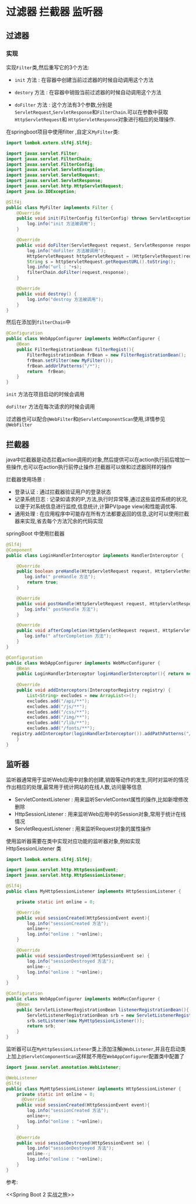 # 过滤器 拦截器 监听器

## 过滤器

### 实现

实现`Filter`类,然后重写它的3个方法:

* `init` 方法 : 在容器中创建当前过滤器的时候自动调用这个方法

* `destory` 方法 : 在容器中销毁当前过滤器的时候自动调用这个方法

* `doFilter` 方法 : 这个方法有3个参数,分别是 `ServletRequest`,`ServletResponse`和`FilterChain`.可以在参数中获取 `HttpServletRequest`和 `HttpServletResponse`对象进行相应的处理操作.

  

在springboot项目中使用filter ,自定义`MyFilter`类:

```java
import lombok.extern.slf4j.Slf4j;

import javax.servlet.Filter;
import javax.servlet.FilterChain;
import javax.servlet.FilterConfig;
import javax.servlet.ServletException;
import javax.servlet.ServletRequest;
import javax.servlet.ServletResponse;
import javax.servlet.http.HttpServletRequest;
import java.io.IOException;

@Slf4j
public class MyFilter implements Filter {
    @Override
    public void init(FilterConfig filterConfig) throws ServletException {
        log.info("init 方法被调用");
    }

    @Override
    public void doFilter(ServletRequest request, ServletResponse response, FilterChain filterChain) throws IOException, ServletException {
        log.info("doFilter 方法被调用");
        HttpServletRequest httpServletRequest = (HttpServletRequest)request;
        String s = httpServletRequest.getRequestURL().toString();
        log.info("url : "+s);
        filterChain.doFilter(request,response);
    }

    @Override
    public void destroy() {
        log.info("destroy 方法被调用");
    }
}
```

然后在添加到`filterChain`中

```java
@Configuration
public class WebAppConfigurer implements WebMvcConfigurer {
    @Bean
    public FilterRegistrationBean filterRegist(){
        FilterRegistrationBean frBean = new FilterRegistrationBean();
        frBean.setFilter(new MyFilter());
        frBean.addUrlPatterns("/*");
        return  frBean;
    }
}
```

`init` 方法在项目启动的时候会调用

`doFilter` 方法在每次请求的时候会调用

过滤器也可以配合`@WebFilter`和`@ServletComponentScan`使用,详情参见`@WebFilter`

## 拦截器

java中拦截器是动态拦截action调用的对象,然后提供可以在action执行前后增加一些操作,也可以在action执行前停止操作.拦截器可以做和过滤器同样的操作

拦截器使用场景 : 

* 登录认证 : 通过拦截器验证用户的登录状态
* 记录系统日志 : 记录如请求的IP,方法,执行时异常等,通过这些监控系统的状况,以便于对系统信息进行监控,信息统计,计算PV(page view)和性能调优等.
* 通用处理 : 在应用程序中可能存在所有方法都要返回的信息,这时可以使用拦截器来实现,省去每个方法冗余的代码实现



springBoot 中使用拦截器

```java
@Slf4j
@Component
public class LoginHandlerInterceptor implements HandlerInterceptor {

    @Override
    public boolean preHandle(HttpServletRequest request, HttpServletResponse response, Object handler) throws Exception {
       log.info(" preHandle 方法");
        return true;
    }

    @Override
    public void postHandle(HttpServletRequest request, HttpServletResponse response, Object handler, ModelAndView modelAndView) throws Exception {
       log.info(" postHandle 方法");
    }

    @Override
    public void afterCompletion(HttpServletRequest request, HttpServletResponse response, Object handler, Exception ex) throws Exception {
       log.info(" afterCompletion 方法");
    }
}
```

```java
@Configuration
public class WebAppConfigurer implements WebMvcConfigurer {
    @Bean
    public LoginHandlerInterceptor loginHandlerInterceptor(){ return new LoginHandlerInterceptor();}
    
    @Override
    public void addInterceptors(InterceptorRegistry registry) {
        List<String> excludes = new ArrayList<>();
        excludes.add("/api/**");
        excludes.add("/js/**");
        excludes.add("/css/**");
        excludes.add("/img/**");
        excludes.add("/lib/**");
        excludes.add("/fonts/**");
  registry.addInterceptor(loginHandlerInterceptor()).addPathPatterns("/**").excludePathPatterns(excludes);
    }
}
```



## 监听器

监听器通常用于监听Web应用中对象的创建,销毁等动作的发生,同时对监听的情况作出相应的处理,最常用于统计网站的在线人数,访问量等信息

* ServletContextListener : 用来监听ServletContext属性的操作,比如新增修改删除
* HttpSessionListener : 用来监听Web应用中的Session对象,常用于统计在线情况
* ServletRequestListener : 用来监听Request对象的属性操作

使用监听器需要在类中实现对应功能的监听器对象,例如实现 HttpSessionListener 类

```java
import lombok.extern.slf4j.Slf4j;

import javax.servlet.http.HttpSessionEvent;
import javax.servlet.http.HttpSessionListener;

@Slf4j
public class MyHttpSessionListener implements HttpSessionListener {

    private static int online = 0;

    @Override
    public void sessionCreated(HttpSessionEvent event){
        log.info("sessionCreated 方法");
        online++;
        log.info("online : "+online);
    }

    @Override
    public void sessionDestroyed(HttpSessionEvent se) {
        log.info("sessionDestroyed 方法");
        online--;
        log.info("online : "+online);
    }
}

```

```java
@Configuration
public class WebAppConfigurer implements WebMvcConfigurer {
    @Bean
    public ServletListenerRegistrationBean listenerRegistrationBean(){
        ServletListenerRegistrationBean srb = new ServletListenerRegistrationBean();
        srb.setListener(new MyHttpSessionListener());
        return srb;
    }
}
```

监听器可以在`MyHttpSessionListener`类上添加注解`@WebListener`,并且在启动类上加上`@ServletComponentScan`这样就不用在`WebAppConfigurer`配置类中配置了

```java
import javax.servlet.annotation.WebListener;

@WebListener
@Slf4j
public class MyHttpSessionListener implements HttpSessionListener {
	private static int online = 0;
      @Override
    public void sessionCreated(HttpSessionEvent event){
        log.info("sessionCreated 方法");
        online++;
        log.info("online : "+online);
    }

    @Override
    public void sessionDestroyed(HttpSessionEvent se) {
        log.info("sessionDestroyed 方法");
        online--;
        log.info("online : "+online);
    }
}
```



参考:

<<Spring Boot 2 实战之旅>>
